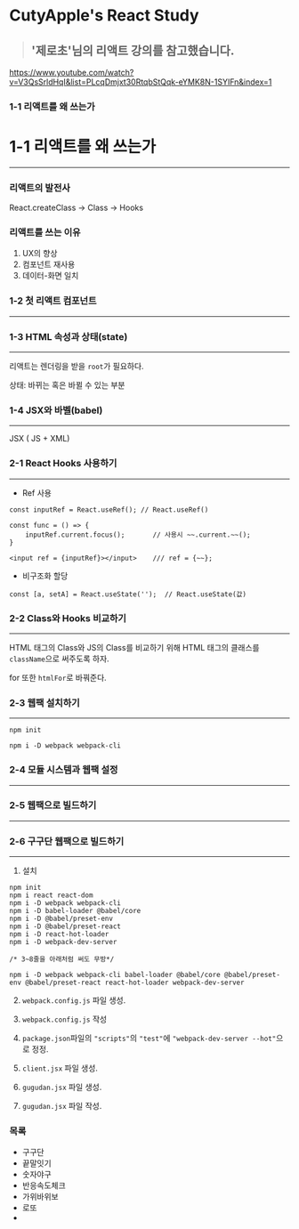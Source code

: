 # CutyApple's React Study 



> ## '제로초'님의 리액트 강의를 참고했습니다. 

https://www.youtube.com/watch?v=V3QsSrldHqI&list=PLcqDmjxt30RtqbStQqk-eYMK8N-1SYIFn&index=1



### 1-1 리액트를 왜 쓰는가



# 1-1 리액트를 왜 쓰는가

<hr>

### 리액트의 발전사

React.createClass -> Class -> Hooks



### 리액트를 쓰는 이유

1. UX의 향상
2. 컴포넌트 재사용
3. 데이터-화면 일치





### 1-2 첫 리액트 컴포넌트

<hr>





### 1-3 HTML 속성과 상태(state)

<hr>

리액트는 렌더링을 받을 `root`가 필요하다. 



상태: 바뀌는 혹은 바뀔 수 있는 부분





### 1-4 JSX와 바벨(babel)

<hr>

JSX ( JS + XML)



### 2-1 React Hooks 사용하기

<hr>

* Ref 사용 

```react
const inputRef = React.useRef(); // React.useRef() 

const func = () => {
    inputRef.current.focus();		// 사용시 ~~.current.~~();
}

<input ref = {inputRef}></input>	/// ref = {~~};
```



* 비구조화 할당

```react
const [a, setA] = React.useState('');  // React.useState(값)
```



### 2-2 Class와 Hooks 비교하기

<hr>

HTML 태그의 Class와 JS의 Class를 비교하기 위해 HTML 태그의 클래스를 `className`으로 써주도록 하자.

for 또한 `htmlFor`로 바꿔준다.



### 2-3 웹팩 설치하기

<hr>

`npm init`

`npm i -D webpack webpack-cli`



### 2-4 모듈 시스템과 웹팩 설정

<hr>



### 2-5 웹팩으로 빌드하기

<hr>



### 2-6 구구단 웹팩으로 빌드하기

<hr>

1. 설치

```react
npm init
npm i react react-dom
npm i -D webpack webpack-cli
npm i -D babel-loader @babel/core
npm i -D @babel/preset-env
npm i -D @babel/preset-react
npm i -D react-hot-loader
npm i -D webpack-dev-server

/* 3~8줄을 아래처럼 써도 무방*/

npm i -D webpack webpack-cli babel-loader @babel/core @babel/preset-env @babel/preset-react react-hot-loader webpack-dev-server
```



2. `webpack.config.js` 파일 생성.



3. `webpack.config.js` 작성



4. `package.json`파일의 `"scripts"`의 `"test"`에 `"webpack-dev-server --hot"`으로 정정.



5. `client.jsx` 파일 생성.



6. `gugudan.jsx` 파일 생성.



7. `gugudan.jsx` 파일 작성. 



### 목록

* 구구단
* 끝말잇기
* 숫자야구
* 반응속도체크
* 가위바위보
* 로또
* 